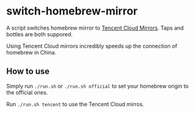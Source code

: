 # switch-homebrew-mirror

A script switches homebrew mirror to [Tencent Cloud Mirrors](https://mirrors.cloud.tencent.com/). Taps and bottles are both suppored. 

Using Tencent Cloud mirrors incredibly speeds up the connection of homebrew in China. 


## How to use

Simply run `./run.sh` or `./run.sh official` to set your homebrew origin to the official ones. 

Run `./run.sh tencent` to use the Tencent Cloud mirros. 

